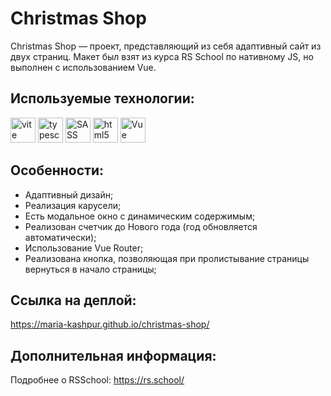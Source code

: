 # Christmas Shop
Christmas Shop — проект, представляющий из себя адаптивный сайт из двух страниц.
Макет был взят из курса RS School по нативному JS, но выполнен c использованием Vue.

## Используемые технологии:

<img alt="vite" src="https://img.shields.io/badge/vite-646CFF.svg?style=for-the-badge&logo=vite&logoColor=white" height="40"/>

<img alt="typescript" src="https://img.shields.io/badge/typescript-3178C6.svg?style=for-the-badge&logo=typescript&logoColor=white" height="40"/>

<img alt="SASS" src="https://img.shields.io/badge/Sass-CC6699.svg?style=for-the-badge&logo=Sass&logoColor=white" height="40"/>

<img alt="html5" src="https://img.shields.io/badge/html5-%23E34F26.svg?style=for-the-badge&logo=html5&logoColor=white" height="40"/>

<img alt="Vue" src="https://img.shields.io/badge/Vue.js-35495E?style=for-the-badge&logo=vuedotjs&logoColor=4FC08D" height="40"/>

## Особенности:
- Адаптивный дизайн;
- Реализация карусели;
- Есть модальное окно с динамическим содержимым;
- Реализован счетчик до Нового года (год обновляется автоматически);
- Использование Vue Router;
- Реализована кнопка, позволяющая при пролистывание страницы вернуться в начало страницы;

## Ссылка на деплой: 
https://maria-kashpur.github.io/christmas-shop/

## Дополнительная информация:
Подробнее о RSSchool: https://rs.school/